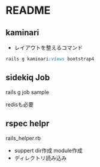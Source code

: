 # README


## kaminari

- レイアウトを整えるコマンド

```ruby
rails g kaminari:views bootstrap4
```

## sidekiq Job

rails g job sample

redisも必要

## rspec helpr

rails_helper.rb

- suppert dir作成 module作成
- ディレクトリ読み込み